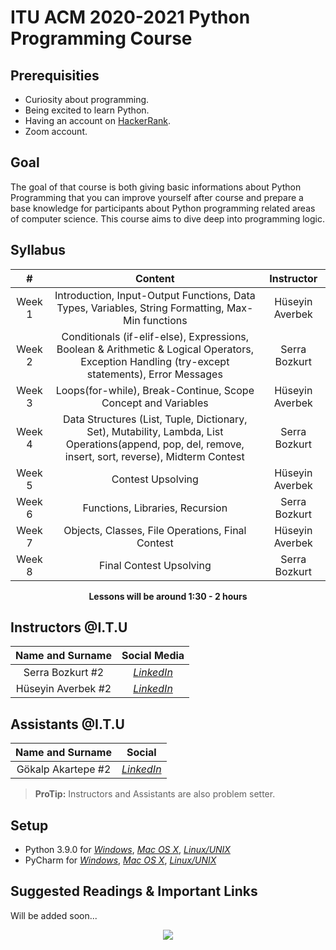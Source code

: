# ITU ACM 2020-2021 Python Programming Course

## Prerequisities

 - Curiosity about programming.
 - Being excited to learn Python.
 - Having an account on [HackerRank](https://www.hackerrank.com/).
 - Zoom account.

## Goal

The goal of that course is both giving basic informations about Python Programming that you can improve yourself after course and prepare a base knowledge for participants about Python programming related areas of computer science. This course aims to dive deep into programming logic.
  
## Syllabus

|     #           |Content                          | Instructor                        
| :----------------: | :-------------------------------: | :-----------------------------: |
| Week 1 | Introduction, Input-Output Functions, Data Types, Variables, String Formatting, Max-Min functions | Hüseyin Averbek 
| Week 2 | Conditionals (if-elif-else), Expressions, Boolean & Arithmetic & Logical Operators, Exception Handling (try-except statements), Error Messages | Serra Bozkurt
| Week 3 | Loops(for-while), Break-Continue, Scope Concept and Variables | Hüseyin Averbek
| Week 4 |  Data Structures (List, Tuple, Dictionary, Set), Mutability, Lambda, List Operations(append, pop, del, remove, insert, sort, reverse), Midterm Contest | Serra Bozkurt
| Week 5 | Contest Upsolving| Hüseyin Averbek
| Week 6 | Functions, Libraries, Recursion | Serra Bozkurt
| Week 7 | Objects, Classes, File Operations, Final Contest | Hüseyin Averbek
| Week 8 | Final Contest Upsolving | Serra Bozkurt

<p align="center"><b>Lessons will be around 1:30 - 2 hours</b></p>

## Instructors @I.T.U

| Name and Surname | Social Media |
|:--:|:--:|
| Serra Bozkurt #2 | [*LinkedIn*](https://www.linkedin.com/in/serrabozkurt/) |
| Hüseyin Averbek #2 | [*LinkedIn*](https://www.linkedin.com/in/h%C3%BCseyin-averbek-640a921b5/) |

## Assistants @I.T.U

| Name and Surname | Social  |
|:--:|:--:|
| Gökalp Akartepe #2 | [*LinkedIn*](https://www.linkedin.com/in/g%C3%B6kalp-akartepe-4447661aa/) |

> **ProTip:** Instructors and Assistants are also problem setter.

## Setup

- Python 3.9.0 for [*Windows*](https://www.python.org/downloads/windows/), [*Mac OS X*](https://www.python.org/downloads/mac-osx/), [*Linux/UNIX*](https://www.python.org/downloads/source/)
- PyCharm for [*Windows*](https://www.jetbrains.com/pycharm/download/download-thanks.html?platform=windows&code=PCC), [*Mac OS X*](https://www.jetbrains.com/pycharm/download/download-thanks.html?platform=mac&code=PCC), [*Linux/UNIX*](https://www.jetbrains.com/pycharm/download/download-thanks.html?platform=linux&code=PCC)

## Suggested Readings & Important Links

Will be added soon...

<p align="center">
  <a href="//ituacm.com" target="_blank">
    <img src="https://ituacm.com/wp-content/uploads/2017/08/itu-logo.png">
  </a>
</p>
